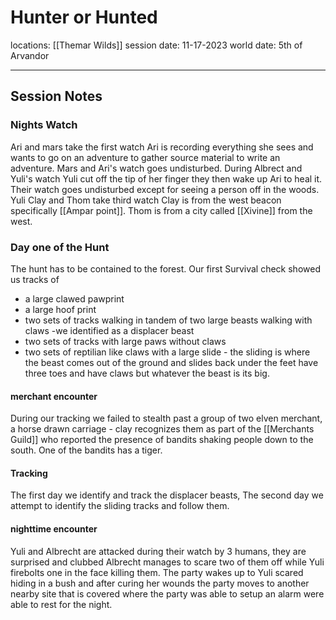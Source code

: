 # Hunter or Hunted
locations: [[Themar Wilds]]
session date: 11-17-2023
world date: 5th of Arvandor

-------
## Session Notes
### Nights Watch
Ari and mars take the first watch 
Ari is recording everything she sees and wants to go on an adventure to gather source material to write an adventure. Mars and Ari's watch goes undisturbed. During Albrect and Yuli's watch Yuli cut off the tip of her finger they then wake up Ari to heal it. Their watch goes undisturbed except for seeing a person off in the woods. Yuli Clay and Thom take third watch
Clay is from the west beacon specifically [[Ampar point]].
Thom is from a city called [[Xivine]] from the west.
### Day one of the Hunt
The hunt has to be contained to the forest.
Our first Survival check showed us tracks of 
- a large clawed pawprint
- a large hoof print
- two sets of tracks walking in tandem of two large beasts walking with claws -we identified as a displacer beast
- two sets of tracks with large paws without claws
- two sets of reptilian like claws with a large slide - the sliding is where the beast comes out of the ground and slides back under the feet have three toes and have claws but whatever the beast is its big.
#### merchant encounter
During our tracking we failed to stealth past a group of two elven merchant, a horse drawn carriage - clay recognizes them as part of the [[Merchants Guild]] who reported the presence of bandits shaking people down to the south. One of the bandits has a tiger.
#### Tracking
The first day we identify and track the displacer beasts,
The second day we attempt to identify the sliding tracks and follow them.

#### nighttime encounter
Yuli and Albrecht are attacked during their watch by 3 humans, they are surprised and clubbed Albrecht manages to scare two of them off while Yuli firebolts one in the face killing them. The party wakes up to Yuli scared hiding in a bush and after curing her wounds the party moves to another nearby site that is covered where the party was able to setup an alarm were able to rest for the night.